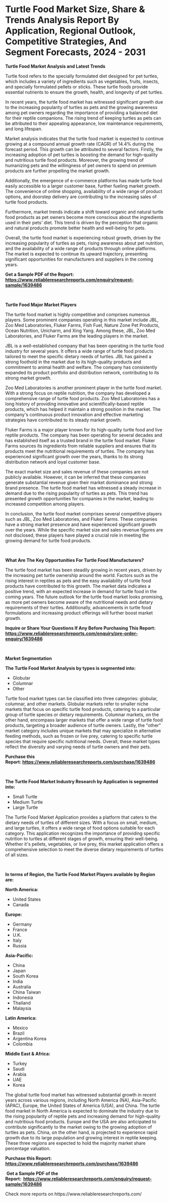 <p><h1>Turtle Food Market Size, Share & Trends Analysis Report By Application, Regional Outlook, Competitive Strategies, And Segment Forecasts, 2024 - 2031</h1></p><p><strong>Turtle Food Market Analysis and Latest Trends</strong></p>
<p><p>Turtle food refers to the specially formulated diet designed for pet turtles, which includes a variety of ingredients such as vegetables, fruits, insects, and specially formulated pellets or sticks. These turtle foods provide essential nutrients to ensure the growth, health, and longevity of pet turtles.</p><p>In recent years, the turtle food market has witnessed significant growth due to the increasing popularity of turtles as pets and the growing awareness among pet owners regarding the importance of providing a balanced diet for their reptile companions. The rising trend of keeping turtles as pets can be attributed to their appealing appearance, low maintenance requirements, and long lifespan.</p><p>Market analysis indicates that the turtle food market is expected to continue growing at a compound annual growth rate (CAGR) of 14.4% during the forecast period. This growth can be attributed to several factors. Firstly, the increasing adoption of pet turtles is boosting the demand for high-quality and nutritious turtle food products. Moreover, the growing trend of humanizing pets and the willingness of pet owners to spend on premium products are further propelling the market growth.</p><p>Additionally, the emergence of e-commerce platforms has made turtle food easily accessible to a larger customer base, further fueling market growth. The convenience of online shopping, availability of a wide range of product options, and doorstep delivery are contributing to the increasing sales of turtle food products.</p><p>Furthermore, market trends indicate a shift toward organic and natural turtle food products as pet owners become more conscious about the ingredients used in their pets' diet. This trend is driven by the perception that organic and natural products promote better health and well-being for pets.</p><p>Overall, the turtle food market is experiencing robust growth, driven by the increasing popularity of turtles as pets, rising awareness about pet nutrition, and the availability of a wide range of products through online platforms. The market is expected to continue its upward trajectory, presenting significant opportunities for manufacturers and suppliers in the coming years.</p></p>
<p><strong>Get a Sample PDF of the Report:&nbsp; <a href="https://www.reliableresearchreports.com/enquiry/request-sample/1639486">https://www.reliableresearchreports.com/enquiry/request-sample/1639486</a></strong></p>
<p>&nbsp;</p>
<p><strong>Turtle Food Major Market Players</strong></p>
<p><p>The turtle food market is highly competitive and comprises numerous players. Some prominent companies operating in this market include JBL, Zoo Med Laboratories, Fluker Farms, Fish Fuel, Nature Zone Pet Products, Ocean Nutrition, Unicharm, and Xing Yang. Among these, JBL, Zoo Med Laboratories, and Fluker Farms are the leading players in the market.</p><p>JBL is a well-established company that has been operating in the turtle food industry for several years. It offers a wide range of turtle food products tailored to meet the specific dietary needs of turtles. JBL has gained a strong foothold in the market due to its high-quality products and commitment to animal health and welfare. The company has consistently expanded its product portfolio and distribution network, contributing to its strong market growth.</p><p>Zoo Med Laboratories is another prominent player in the turtle food market. With a strong focus on reptile nutrition, the company has developed a comprehensive range of turtle food products. Zoo Med Laboratories has a long history of providing innovative and scientifically-based reptile products, which has helped it maintain a strong position in the market. The company's continuous product innovation and effective marketing strategies have contributed to its steady market growth.</p><p>Fluker Farms is a major player known for its high-quality turtle food and live reptile products. The company has been operating for several decades and has established itself as a trusted brand in the turtle food market. Fluker Farms sources its ingredients from reliable suppliers and ensures that its products meet the nutritional requirements of turtles. The company has experienced significant growth over the years, thanks to its strong distribution network and loyal customer base.</p><p>The exact market size and sales revenue of these companies are not publicly available. However, it can be inferred that these companies generate substantial revenue given their market dominance and strong brand presence. The turtle food market has witnessed a steady increase in demand due to the rising popularity of turtles as pets. This trend has presented growth opportunities for companies in the market, leading to increased competition among players.</p><p>In conclusion, the turtle food market comprises several competitive players such as JBL, Zoo Med Laboratories, and Fluker Farms. These companies have a strong market presence and have experienced significant growth over the years. While the specific market size and sales revenue figures are not disclosed, these players have played a crucial role in meeting the growing demand for turtle food products.</p></p>
<p>&nbsp;</p>
<p><strong>What Are The Key Opportunities For Turtle Food Manufacturers?</strong></p>
<p><p>The turtle food market has been steadily growing in recent years, driven by the increasing pet turtle ownership around the world. Factors such as the rising interest in reptiles as pets and the easy availability of turtle food products have contributed to this growth. The market data indicates a positive trend, with an expected increase in demand for turtle food in the coming years. The future outlook for the turtle food market looks promising, as more pet owners become aware of the nutritional needs and dietary requirements of their turtles. Additionally, advancements in turtle food formulations and increasing product offerings will further boost market growth.</p></p>
<p><strong>Inquire or Share Your Questions If Any Before Purchasing This Report: <a href="https://www.reliableresearchreports.com/enquiry/pre-order-enquiry/1639486">https://www.reliableresearchreports.com/enquiry/pre-order-enquiry/1639486</a></strong></p>
<p>&nbsp;</p>
<p><strong>Market Segmentation</strong></p>
<p><strong>The Turtle Food Market Analysis by types is segmented into:</strong></p>
<p><ul><li>Globular</li><li>Columnar</li><li>Other</li></ul></p>
<p><p>Turtle food market types can be classified into three categories: globular, columnar, and other markets. Globular markets refer to smaller niche markets that focus on specific turtle food products, catering to a particular group of turtle species or dietary requirements. Columnar markets, on the other hand, encompass larger markets that offer a wide range of turtle food products, targeting a broader audience of turtle owners. Lastly, the "other" market category includes unique markets that may specialize in alternative feeding methods, such as frozen or live prey, catering to specific turtle species that require specific nutritional needs.  Overall, these market types reflect the diversity and varying needs of turtle owners and their pets.</p></p>
<p><strong>Purchase this Report:&nbsp;<a href="https://www.reliableresearchreports.com/purchase/1639486">https://www.reliableresearchreports.com/purchase/1639486</a></strong></p>
<p>&nbsp;</p>
<p><strong>The Turtle Food Market Industry Research by Application is segmented into:</strong></p>
<p><ul><li>Small Turtle</li><li>Medium Turtle</li><li>Large Turtle</li></ul></p>
<p><p>The Turtle Food Market Application provides a platform that caters to the dietary needs of turtles of different sizes. With a focus on small, medium, and large turtles, it offers a wide range of food options suitable for each category. This application recognizes the importance of providing specific nutrition to turtles at different stages of growth, ensuring their well-being. Whether it's pellets, vegetables, or live prey, this market application offers a comprehensive selection to meet the diverse dietary requirements of turtles of all sizes.</p></p>
<p>&nbsp;</p>
<p><strong>In terms of Region, the Turtle Food Market Players available by Region are:</strong></p>
<p>
    <p> <strong> North America: </strong>
        <ul>
            <li>United States</li>
            <li>Canada</li>
        </ul>
        </p> 
    <p> <strong> Europe: </strong>
        <ul>
            <li>Germany</li>
            <li>France</li>
            <li>U.K.</li>
            <li>Italy</li>
            <li>Russia</li>
        </ul>
        </p> 
    <p> <strong> Asia-Pacific: </strong>
        <ul>
            <li>China</li>
            <li>Japan</li>
            <li>South Korea</li>
            <li>India</li>
            <li>Australia</li>
            <li>China Taiwan</li>
            <li>Indonesia</li>
            <li>Thailand</li>
            <li>Malaysia</li>
        </ul>
        </p> 
    <p> <strong> Latin America: </strong>
        <ul>
            <li>Mexico</li>
            <li>Brazil</li>
            <li>Argentina Korea</li>
            <li>Colombia</li>
        </ul>
        </p> 
    <p> <strong> Middle East & Africa: </strong>
        <ul>
            <li>Turkey</li>
            <li>Saudi</li>
            <li>Arabia</li>
            <li>UAE</li>
            <li>Korea</li>
        </ul>
    </p>
    </p>
<p><p>The global turtle food market has witnessed substantial growth in recent years across various regions, including North America (NA), Asia-Pacific (APAC), Europe, the United States of America (USA), and China. The turtle food market in North America is expected to dominate the industry due to the rising popularity of reptile pets and increasing demand for high-quality and nutritious food products. Europe and the USA are also anticipated to contribute significantly to the market owing to the growing adoption of turtles as pets. China, on the other hand, is projected to experience rapid growth due to its large population and growing interest in reptile keeping. These three regions are expected to hold the majority market share percentage valuation.</p></p>
<p><strong>Purchase this Report: <a href="https://www.reliableresearchreports.com/purchase/1639486">https://www.reliableresearchreports.com/purchase/1639486</a></strong></p>
<p>&nbsp;<strong>Get a Sample PDF of the Report:&nbsp;&nbsp;<a href="https://www.reliableresearchreports.com/enquiry/request-sample/1639486">https://www.reliableresearchreports.com/enquiry/request-sample/1639486</a></strong></p>
<p><strong></strong></p>
<p>Check more reports on https://www.reliableresearchreports.com/</p>